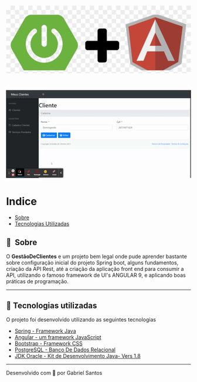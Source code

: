<h1 align="center">
    <img src="https://github.com/GabrielSantosBa/Gest-o-de-Clientes/blob/master/angular_spring.png">
</h1>

<h1 align="center">
    <img src="https://github.com/GabrielSantosBa/Gest-o-de-Clientes/blob/master/FrontEndApp.gif">
</h1>



# Indice

* [Sobre](#-sobre)
* [Tecnologias Utilizadas](#-tecnologias-utilizadas)
<!--* [Como baixar o projeto](#-Como-baixar-e-usar-o-projeto)-->

## 🔖&nbsp; Sobre

O **GestãoDeClientes** e um projeto bem legal onde pude aprender bastante sobre configuração inicial do projeto Spring boot, alguns fundamentos, criação da API Rest, até a criação da aplicação front end para consumir a API, utilizando o famoso framework de UI's ANGULAR 9, e aplicando boas práticas de programação.

---

## 🚀 Tecnologias utilizadas

O projeto foi desenvolvido utilizando as seguintes tecnologias

* [Spring - Framework Java](https://docs.spring.io/spring-framework/docs/current/reference/html/)
* [Angular - um framework JavaScript ](https://angular.io/)
* [Bootstrap - Framework CSS](https://getbootstrap.com/)
* [PostgreSQL - Banco De Dados Relacional](https://www.postgresql.org/)
* [JDK Oracle - Kit de Desenvolvimento Java- Vers 1.8](https://www.oracle.com/br/java/technologies/javase-downloads.html)

---

<!--* 🗂 Como baixar e usar o projeto*-->

<!--### 📋 Pré-requisitos-->



<!--### 🔧 Instalação-->


Desenvolvido com 💜 por Gabriel Santos